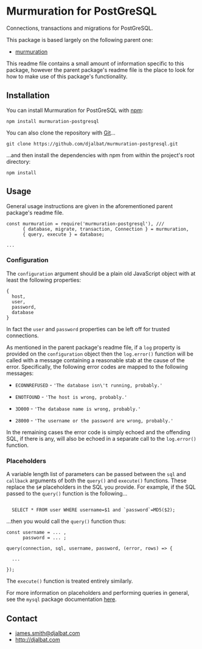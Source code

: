 # Murmuration for PostGreSQL

Connections, transactions and migrations for PostGreSQL.

This package is based largely on the following parent one:

* [murmuration](https://github.com/djalbat/murmuration)

This readme file contains a small amount of information specific to this package, however the parent package's readme file is the place to look for how to make use of this package's functionality.

## Installation

You can install Murmuration for PostGreSQL with [npm](https://www.npmjs.com/):

    npm install murmuration-postgresql

You can also clone the repository with [Git](https://git-scm.com/)...

    git clone https://github.com/djalbat/murmuration-postgresql.git

...and then install the dependencies with npm from within the project's root directory:

    npm install

## Usage

General usage instructions are given in the aforementioned parent package's readme file.

```
const murmuration = require('murmuration-postgresql'), ///
      { database, migrate, transaction, Connection } = murmuration,
      { query, execute } = database;

...
```

### Configuration

The `configuration` argument should be a plain old JavaScript object with at least the following properties:

```
{
  host,
  user,
  password,
  database
}
```
In fact the `user` and `password` properties can be left off for trusted connections.

As mentioned in the parent package's readme file, if a `log` property is provided on the `configuration` object then the `log.error()` function will be called with a message containing a reasonable stab at the cause of the error. Specifically, the following error codes are mapped to the following messages:

* `ECONNREFUSED` - `'The database isn\'t running, probably.'`

* `ENOTFOUND` - `'The host is wrong, probably.'`

* `3D000` - `'The database name is wrong, probably.'`

* `28000` - `'The username or the password are wrong, probably.'`

In the remaining cases the error code is simply echoed and the offending SQL, if there is any, will also be echoed in a separate call to the `log.error()` function.

### Placeholders

A variable length list of parameters can be passed between the `sql` and `callback` arguments of both the `query()` and `execute()` functions. These replace the `$#` placeholders in the SQL you provide. For example, if the SQL passed to the `query()` function is the following...

```

  SELECT * FROM user WHERE username=$1 and `password`=MD5($2);

```
...then you would call the `query()` function thus:

```
const username = ... ,
      password = ... ;

query(connection, sql, username, password, (error, rows) => {

  ...

});

```
The `execute()` function is treated entirely similarly.

For more information on placeholders and performing queries in general, see the `mysql` package documentation [here](https://github.com/mysqljs/mysql#performing-queries).

## Contact

- james.smith@djalbat.com
- http://djalbat.com
